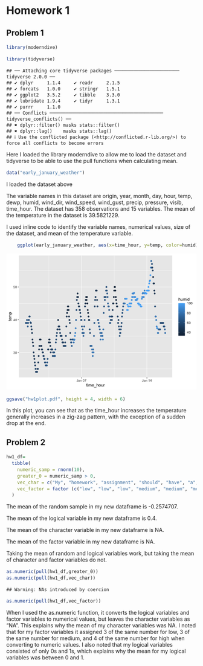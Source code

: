 Homework 1
================

## Problem 1

``` r
library(moderndive)
```

``` r
library(tidyverse) 
```

    ## ── Attaching core tidyverse packages ──────────────────────── tidyverse 2.0.0 ──
    ## ✔ dplyr     1.1.4     ✔ readr     2.1.5
    ## ✔ forcats   1.0.0     ✔ stringr   1.5.1
    ## ✔ ggplot2   3.5.2     ✔ tibble    3.3.0
    ## ✔ lubridate 1.9.4     ✔ tidyr     1.3.1
    ## ✔ purrr     1.1.0     
    ## ── Conflicts ────────────────────────────────────────── tidyverse_conflicts() ──
    ## ✖ dplyr::filter() masks stats::filter()
    ## ✖ dplyr::lag()    masks stats::lag()
    ## ℹ Use the conflicted package (<http://conflicted.r-lib.org/>) to force all conflicts to become errors

Here I loaded the library moderndive to allow me to load the dataset and
tidyverse to be able to use the pull functions when calculating mean.

``` r
data("early_january_weather")
```

I loaded the dataset above

The variable names in this dataset are origin, year, month, day, hour,
temp, dewp, humid, wind_dir, wind_speed, wind_gust, precip, pressure,
visib, time_hour. The dataset has 358 observations and 15 variables. The
mean of the temperature in the dataset is 39.5821229.

I used inline code to identify the variable names, numerical values,
size of the dataset, and mean of the temperature variable.

``` r
    ggplot(early_january_weather, aes(x=time_hour, y=temp, color=humid)) + geom_point()
```

![](p8105_hw1_mt3866_files/figure-gfm/unnamed-chunk-4-1.png)<!-- -->

``` r
ggsave("hw1plot.pdf", height = 4, width = 6) 
```

In this plot, you can see that as the time_hour increases the
temperature generally increases in a zig-zag pattern, with the exception
of a sudden drop at the end.

## Problem 2

``` r
hw1_df=
  tibble(
    numeric_samp = rnorm(10),
    greater_0 = numeric_samp > 0,
    vec_char = c("My", "homework", "assignment", "should", "have", "a", "character", "length", "of", "ten"),
    vec_factor = factor (c("low", "low", "low", "medium", "medium", "medium", "high", "high", "high", "high"))
  )
```

The mean of the random sample in my new dataframe is -0.2574707.

The mean of the logical variable in my new dataframe is 0.4.

The mean of the character variable in my new dataframe is NA.

The mean of the factor variable in my new dataframe is NA.

Taking the mean of random and logical variables work, but taking the
mean of character and factor variables do not.

``` r
as.numeric(pull(hw1_df,greater_0))
as.numeric(pull(hw1_df,vec_char))
```

    ## Warning: NAs introduced by coercion

``` r
as.numeric(pull(hw1_df,vec_factor))
```

When I used the as.numeric function, it converts the logical variables
and factor variables to numerical values, but leaves the character
variables as “NA”. This explains why the mean of my character variables
was NA. I noted that for my factor variables it assigned 3 of the same
number for low, 3 of the same number for medium, and 4 of the same
number for high when converting to numeric values. I also noted that my
logical variables consisted of only 0s and 1s, which explains why the
mean for my logical variables was between 0 and 1.
